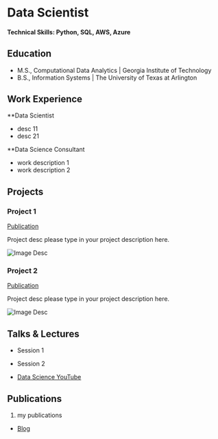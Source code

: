 # Data Scientist

#### Technical Skills: Python, SQL, AWS, Azure

## Education
- M.S., Computational Data Analytics	| Georgia Institute of Technology
- B.S., Information Systems | The University of Texas at Arlington

## Work Experience
**Data Scientist 
- desc 11
- desc 21

**Data Science Consultant 
- work description 1
- work description 2

## Projects
### Project 1
[Publication](url)

Project desc please type in your project description here.

![Image Desc](/imagefolder/1.jpeg)

### Project 2
[Publication](url)

Project desc please type in your project description here.

![Image Desc](/imagefolder/1.jpeg)

## Talks & Lectures
- Session 1
- Session 2

- [Data Science YouTube](url)

## Publications
1. my publications

- [Blog](url)
